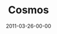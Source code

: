---
layout: message
category: message
series: "The Story"
title: "Cosmos"
date: 2011-03-26-00-00
message_id: 664
sc-permalink-url: "http://soundcloud.com/crdschurch/cosmos"
audio: "http://s3.amazonaws.com/crossroads-media/messages/audio/thestory01.mp3"
audio-duration: "47:44"
program: "http://s3.amazonaws.com/crossroads-media/documents/03_26-27_11Program.pdf"
description: "We'll be starting at the beginning of the story-before the world began-and talking about what it means that God is eternal and holy."
video: "http://s3.amazonaws.com/crossroads-media/messages/video/thestory01.mp4"
video-duration: "47:50"
yt-video-id: "Mx7TUTMq6VU"
video-image: "http://s3.amazonaws.com/crossroads-media/images/thestory01_still.jpg"
tag: 
 - mingo
 - story
 - program
 - community-groups
 - healing-groups
 - small-groups
explicit: false
---